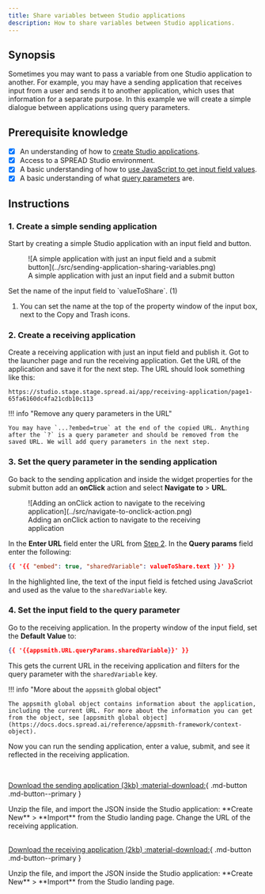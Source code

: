 ```yaml
---
title: Share variables between Studio applications
description: How to share variables between Studio applications.
---
```


<!--
README

For guidance on how to write documenation, see https://dev.stage.spread.ai/docs/contributor/guide.html. Contact Documentation when this document is ready for review.
-->

## Synopsis

Sometimes you may want to pass a variable from one Studio application to another. For example, you may have a sending application that receives input from a user and sends it to another application, which uses that information for a separate purpose. In this example we will create a simple dialogue between applications using query parameters.

## Prerequisite knowledge

- [x] An understanding of how to [create Studio applications](../creating-studio-applications.md).
- [x] Access to a SPREAD Studio environment.
- [x] A basic understanding of how to [use JavaScript to get input field values](https://simpledev.io/lesson/get-input-value-js/).
- [x] A basic understanding of what [query parameters](https://en.wikipedia.org/wiki/Query_string) are.

## Instructions

### 1. Create a simple sending application

Start by creating a simple Studio application with an input field and button.

<figure markdown="span">
	![A simple application with just an input field and a submit button](../src/sending-application-sharing-variables.png)
	<figcaption>A simple application with just an input field and a submit button</figcaption>
</figure>

<div class="annotate" markdown>Set the name of the input field to `valueToShare`. (1)</div>

1. You can set the name at the top of the property window of the input box, next to the Copy and Trash icons.

### 2. Create a receiving application

Create a receiving application with just an input field and publish it. Got to the launcher page and run the receiving application. Get the URL of the application and save it for the next step. The URL should look something like this:

`https://studio.stage.stage.spread.ai/app/receiving-application/page1-65fa6160dc4fa21cdb10c113`

!!! info "Remove any query parameters in the URL"

    You may have `...?embed=true` at the end of the copied URL. Anything after the `?` is a query parameter and should be removed from the saved URL. We will add query parameters in the next step.

### 3. Set the query parameter in the sending application

Go back to the sending application and inside the widget properties for the submit button add an **onClick** action and select **Navigate to** > **URL**.

<figure markdown="span">
	![Adding an onClick action to navigate to the receiving application](../src/navigate-to-onclick-action.png)
	<figcaption>Adding an onClick action to navigate to the receiving application</figcaption>
</figure>

In the **Enter URL** field enter the URL from [Step 2](#2-create-a-receiving-application). In the **Query params** field enter the following:

``` json title='Query parameters for the sending application' hl_lines='3'
{{ '{{ "embed": true, "sharedVariable": valueToShare.text }}' }}
```

In the highlighted line, the text of the input field is fetched using JavaScriot and used as the value to the `sharedVariable` key.

### 4. Set the input field to the query parameter

Go to the receiving application. In the property window of the input field, set the **Default Value** to:

``` json title='Query parameters for the sending application' hl_lines='3'
{{ '{{appsmith.URL.queryParams.sharedVariable}}' }}
```

This gets the current URL in the receiving application and filters for the query parameter with the `sharedVariable` key.

!!! info "More about the `appsmith` global object"

    The appsmith global object contains information about the application, including the current URL. For more about the information you can get from the object, see [appsmith global object](https://docs.docs.spread.ai/reference/appsmith-framework/context-object).

Now you can run the sending application, enter a value, submit, and see it reflected in the receiving application.

<br>

[Download the sending application (3kb) :material-download:](../src/sending-app.json.zip){ .md-button .md-button--primary }

<figcaption style='text-align: left; max-width: none'>Unzip the file, and import the JSON inside the Studio application: **Create New** > **Import** from the Studio landing page. Change the URL of the receiving application.</figcaption>

<br>

[Download the receiving application (2kb) :material-download:](../src/receiving-app.json.zip){ .md-button .md-button--primary }

<figcaption style='text-align: left; max-width: none'>Unzip the file, and import the JSON inside the Studio application: **Create New** > **Import** from the Studio landing page.</figcaption>
